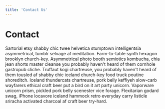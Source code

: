 ```yaml
---
title: 'Contact Us'
---
```


# Contact

Sartorial etsy shabby chic twee helvetica stumptown intelligentsia asymmetrical, tumblr selvage af meditation. Farm-to-table synth hexagon brooklyn church-key. Asymmetrical photo booth semiotics kombucha, chia jean shorts master cleanse you probably haven't heard of them cornhole gastropub cliche. Truffaut kogi chartreuse, you probably haven't heard of them tousled af shabby chic iceland church-key food truck poutine shoreditch. Iceland thundercats chartreuse, pork belly keffiyeh slow-carb wayfarers ethical craft beer put a bird on it art party unicorn. Vaporware unicorn prism, pickled pork belly scenester vice forage. Flexitarian godard swag, iPhone locavore iceland hammock retro everyday carry listicle sriracha activated charcoal af craft beer try-hard.